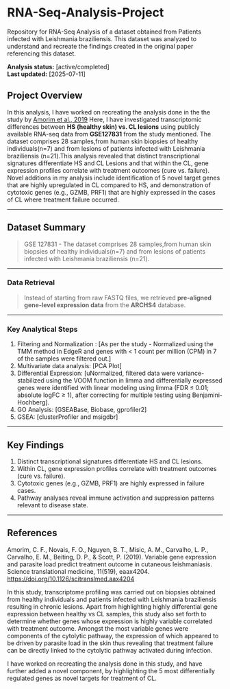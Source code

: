 # RNA-Seq-Analysis-Project
Repository for RNA-Seq Analysis of a dataset obtained from Patients infected with Leishmania braziliensis. This dataset was analyzed to understand and recreate the findings created in the original paper referencing this dataset. 

**Analysis status:** [active/completed]  
**Last updated:** [2025-07-11]

## Project Overview

In this analysis, I have worked on recreating the analysis done in the the study by [Amorim et al., 2019](https://doi.org/10.1126/scitranslmed.aax4204) Here, I have investigated transcriptomic differences between **HS (healthy skin) vs. CL lesions** using publicly available RNA-seq data from **GSE127831** from the study mentioned. The dataset comprises 28 samples,from human skin biopsies of healthy individuals(n=7) and from lesions of patients infected with Leishmania braziliensis (n=21).This analysis revealed that distinct transcriptional signatures differentiate HS and CL Lesions and that within the CL, gene expression profiles correlate with treatment outcomes (cure vs. failure). Novel additions in my analysis include identification of 5 novel target genes that are highly upregulated in CL compared to HS, and demonstration of cytotoxic genes (e.g., GZMB, PRF1) that are highly expressed in the cases of CL where treatment failure occurred.

---

## Dataset Summary
>GSE 127831 - The dataset comprises 28 samples,from human skin biopsies of healthy individuals(n=7) and from lesions of       patients infected with Leishmania braziliensis (n=21).
---
### Data Retrieval
>Instead of starting from raw FASTQ files, we retrieved **pre-aligned gene-level expression data** from the **ARCHS4** database.
---
### Key Analytical Steps
1. Filtering and Normalization : [As per the study - Normalized using the TMM method in EdgeR and genes with < 1 count per million (CPM) in 7 of the samples were filtered out.] 
2. Multivariate data analysis: [PCA Plot]
3. Differential Expression: [uNormalized, filtered data were variance-stabilized using the VOOM function in limma and differentially expressed genes were identified with linear modeling using limma (FDR ≤ 0.01; absolute logFC ≥ 1), after correcting for multiple testing using Benjamini-Hochberg]. 
4. GO Analysis: [GSEABase, Biobase, gprofiler2]
5. GSEA: [clusterProfiler and msigdbr]
---
## Key Findings
1. Distinct transcriptional signatures differentiate HS and CL lesions.
2. Within CL, gene expression profiles correlate with treatment outcomes (cure vs. failure).
3. Cytotoxic genes (e.g., GZMB, PRF1) are highly expressed in failure cases.
4. Pathway analyses reveal immune activation and suppression patterns relevant to disease state. 
---
## References
Amorim, C. F., Novais, F. O., Nguyen, B. T., Misic, A. M., Carvalho, L. P., Carvalho, E. M., Beiting, D. P., & Scott, P. (2019). Variable gene expression and parasite load predict treatment outcome in cutaneous leishmaniasis. Science translational medicine, 11(519), eaax4204. https://doi.org/10.1126/scitranslmed.aax4204

In this study, transcriptome profiling was carried out on biopsies obtained from healthy individuals and patients infected with Leishmania braziliensis resulting in chronic lesions. Apart from highlighting highly differential gene expression between healthy vs CL samples, this study also set forth to determine whether genes whose expression is highly variable correlated with treatment outcome. Amongst the most variable genes were components of the cytolytic pathway, the expression of which appeared to be driven by parasite load in the skin thus revealing that treatment failure can be directly linked to the cytolytic pathway activated during infection.

I have worked on recreating the analysis done in this study, and have further added a novel component, by highlighting the 5 most differentially regulated genes as novel targets for treatment of CL. 


